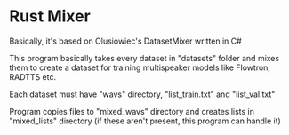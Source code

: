 # Rust Mixer
Basically, it's based on Olusiowiec's DatasetMixer written in C#

This program basically takes every dataset in "datasets" folder and mixes them to create a dataset for training multispeaker models like Flowtron, RADTTS etc.

Each dataset must have "wavs" directory, "list_train.txt" and "list_val.txt"

Program copies files to "mixed_wavs" directory and creates lists in "mixed_lists" directory (if these aren't present, this program can handle it) 
